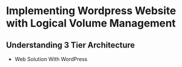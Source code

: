 # Implementing Wordpress Website with Logical Volume Management

## Understanding 3 Tier Architecture

- Web Solution With WordPress

